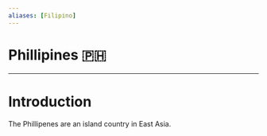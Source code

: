 ```yaml
---
aliases: [Filipino]
---
```

# Phillipines 🇵🇭


---
# Introduction
The Phillipenes are an island country in East Asia. 